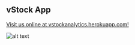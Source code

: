 ## vStock App

[Visit us online at vstockanalytics.herokuapp.com!](https://vstockanalytics.herokuapp.com/)

![alt text](http://vstockanalytics.herokuapp.com/assets/img/vstock%20logo/vstock-black.png "vStock Logo")
